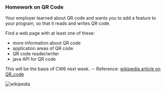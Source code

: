 ﻿### Homework on QR Code

Your employer learned about QR code and wants you to add a feature to your program, so that it reads and writes QR code.

Find a web page with at least one of these:
* more information about QR code
* application areas of QR code
* QR code reader/writer
* java API for QR code

This will be the basis of CW6 next week. -- Reference: [wikipedia article on QR_code](https://en.wikipedia.org/wiki/QR_code)

![wikipedia](https://upload.wikimedia.org/wikipedia/commons/9/9b/Wikipedia_mobile_en.svg)
